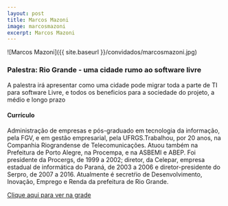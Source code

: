 ```yaml
---
layout: post
title: Marcos Mazoni
image: marcosmazoni
excerpt: Marcos Mazoni
---
```

![Marcos Mazoni]({{ site.baseurl }}/convidados/marcosmazoni.jpg)


### Palestra: Rio Grande - uma cidade rumo ao software livre

A palestra irá apresentar como uma cidade pode migrar toda a parte de TI para software Livre, e todos os beneficios para a sociedade do projeto, a médio e longo prazo

#### Currículo
Administração de empresas e pós-graduado em tecnologia da informação, pela FGV, e em gestão empresarial, pela UFRGS.Trabalhou, por 20 anos, na Companhia Riograndense de Telecomunicações. Atuou também na Prefeitura de Porto Alegre, na Procempa, e na ASBEMI e ABEP. Foi presidente da Procergs, de 1999 a 2002; diretor, da Celepar, empresa estadual de informática do Paraná, de 2003 a 2006 e diretor-presidente do Serpro, de 2007 a 2016. Atualmente é secretŕio de Desenvolvimento, Inovação, Emprego e Renda da prefeitura de Rio Grande.

[Clique aqui para ver na grade](http://sistema.ftsl.org.br/ftsl9/grade/detail.html?pid=257)

